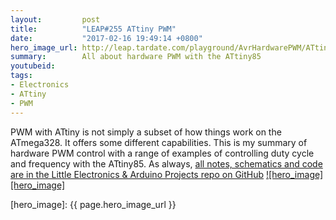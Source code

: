 ```yaml
---
layout:         post
title:          "LEAP#255 ATtiny PWM"
date:           "2017-02-16 19:49:14 +0800"
hero_image_url: http://leap.tardate.com/playground/AvrHardwarePWM/ATtiny/assets/ATtiny_build.jpg
summary:        All about hardware PWM with the ATtiny85
youtubeid:
tags:
- Electronics
- ATtiny
- PWM
---
```



PWM with ATtiny is not simply a subset of how things work on the ATmega328.
It offers some different capabilities.
This is my summary of hardware PWM control with a range of examples of controlling duty cycle and frequency with the ATtiny85.
As always, [all notes, schematics and code are in the Little Electronics & Arduino Projects repo on GitHub][project]
[![hero_image][hero_image]][project]

[leap]: http://leap.tardate.com
[project]: https://github.com/tardate/LittleArduinoProjects/tree/master/playground/AvrHardwarePWM/ATtiny
[hero_image]: {{ page.hero_image_url }}
